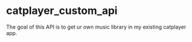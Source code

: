 # catplayer_custom_api

The goal of this API is to get ur own music library in my existing catplayer app.
